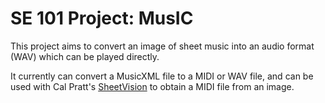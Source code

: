 # SE 101 Project: MusIC

This project aims to convert an image of sheet music into an audio format (WAV) which can be played directly.

It currently can convert a MusicXML file to a MIDI or WAV file, and can be used with Cal Pratt's [SheetVision](https://github.com/cal-pratt/SheetVision) to obtain a MIDI file from an image.
